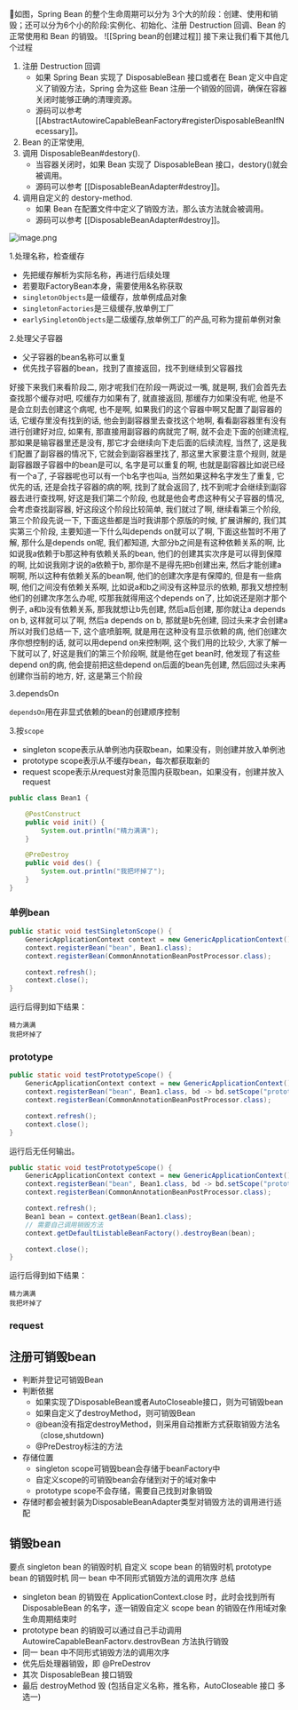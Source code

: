 如图，Spring Bean 的整个生命周期可以分为 3个大的阶段：创建、使用和销毁；还可以分为6个小的阶段:实例化、初始化、注册 Destruction 回调、Bean 的正常使用和 Bean 的销毁。
![[Spring bean的创建过程]]
接下来让我们看下其他几个过程
1. 注册 Destruction 回调
	- 如果 Spring Bean 实现了 DisposableBean 接口或者在 Bean 定义中自定义了销毁方法，Spring 会为这些 Bean 注册一个销毁的回调，确保在容器关闭时能够正确的清理资源。
	- 源码可以参考 [[AbstractAutowireCapableBeanFactory#registerDisposableBeanlfNecessary]]。
2. Bean 的正常使用,
3. 调用 DisposableBean#destory().
	- 当容器关闭时，如果 Bean 实现了 DisposableBean 接口，destory()就会被调用。
	- 源码可以参考 [[DisposableBeanAdapter#destroy]]。
1. 调用自定义的 destory-method.
	- 如果 Bean 在配置文件中定义了销毁方法，那么该方法就会被调用。
	- 源码可以参考 [[DisposableBeanAdapter#destroy]]。



![image.png](https://gitee.com/ycfan/images/raw/master/img/20231215194322.png)

1.处理名称，检查缓存

  - 先把缓存解析为实际名称，再进行后续处理
  - 若要取FactoryBean本身，需要使用&名称获取
  - `singletonObjects`是一级缓存，放单例成品对象
  - `singletonFactories`是三级缓存,放单例工厂
  - `earlySingletonObjects`是二级缓存,放单例工厂的产品,可称为提前单例对象

2.处理父子容器
  - 父子容器的bean名称可以重复
  - 优先找子容器的bean，找到了直接返回，找不到继续到父容器找

好接下来我们来看阶段二, 刚才呢我们在阶段一两说过一嘴, 就是啊, 我们会首先去查找那个缓存对吧, 哎缓存力如果有了, 就直接返回, 那缓存力如果没有呢, 他是不是会立刻去创建这个病呢, 也不是啊, 如果我们的这个容器中啊又配置了副容器的话, 它缓存里没有找到的话, 他会到副容器里去查找这个地啊, 看看副容器里有没有进行创建好对应, 如果有, 那直接用副容器的病就完了啊, 就不会走下面的创建流程, 那如果是输容器里还是没有, 那它才会继续向下走后面的后续流程, 当然了, 这是我们配置了副容器的情况下, 它就会到副容器里找了, 那这里大家要注意个规则, 就是副容器跟子容器中的bean是可以, 名字是可以重复的啊, 也就是副容器比如说已经有一个a了, 子容器呢也可以有一个b名字也叫a, 当然如果这种名字发生了重复, 它优先的话, 还是会找子容器的病的啊, 找到了就会返回了, 找不到呢才会继续到副容器去进行查找啊, 好这是我们第二个阶段, 也就是他会考虑这种有父子容器的情况, 会考虑查找副容器, 好这段这个阶段比较简单, 我们就过了啊, 继续看第三个阶段, 第三个阶段先说一下, 下面这些都是当时我讲那个原版的时候, 扩展讲解的, 我们其实第三个阶段, 主要知道一下什么叫depends on就可以了啊, 下面这些暂时不用了解, 那什么是depends on呢, 我们都知道, 大部分b之间是有这种依赖关系的啊, 比如说我a依赖于b那这种有依赖关系的bean, 他们的创建其实次序是可以得到保障的啊, 比如说我刚才说的a依赖于b, 那你是不是得先把b创建出来, 然后才能创建a啊啊, 所以这种有依赖关系的bean啊, 他们的创建次序是有保障的, 但是有一些病啊, 他们之间没有依赖关系啊, 比如说a和b之间没有这种显示的依赖, 那我又想控制他们的创建次序怎么办呢, 哎那我就得用这个depends on了, 比如说还是刚才那个例子, a和b没有依赖关系, 那我就想让b先创建, 然后a后创建, 那你就让a depends on b, 这样就可以了啊, 然后a depends on b, 那就是b先创建, 回过头来才会创建a所以对我们总结一下, 这个底喷脏啊, 就是用在这种没有显示依赖的病, 他们创建次序你想控制的话, 就可以用depend on来控制啊, 这个我们用的比较少, 大家了解一下就可以了, 好这是我们的第三个阶段啊, 就是他在get bean时, 他发现了有这些depend on的病, 他会提前把这些depend on后面的bean先创建, 然后回过头来再创建你当前的地方, 好, 这是第三个阶段


3.dependsOn

`dependsOn`用在非显式依赖的bean的创建顺序控制

3.按`scope`

- singleton scope表示从单例池内获取bean，如果没有，则创建并放入单例池
- prototype scope表示从不缓存bean，每次都获取新的
- request scope表示从request对象范围内获取bean，如果没有，创建并放入request

```java
public class Bean1 {

    @PostConstruct
    public void init() {
        System.out.println("精力满满");
    }

    @PreDestroy
    public void des() {
        System.out.println("我把坏掉了");
    }
}
```
### 单例bean
```java
public static void testSingletonScope() {
    GenericApplicationContext context = new GenericApplicationContext();
    context.registerBean("bean", Bean1.class);
    context.registerBean(CommonAnnotationBeanPostProcessor.class);

    context.refresh();
    context.close();
}
```

运行后得到如下结果：
```plainText
精力满满
我把坏掉了
```
### prototype
```java
public static void testPrototypeScope() {
    GenericApplicationContext context = new GenericApplicationContext();
    context.registerBean("bean", Bean1.class, bd -> bd.setScope("prototype"));
    context.registerBean(CommonAnnotationBeanPostProcessor.class);

    context.refresh();
    context.close();
}
```
运行后无任何输出。

```java
public static void testPrototypeScope() {
    GenericApplicationContext context = new GenericApplicationContext();
    context.registerBean("bean", Bean1.class, bd -> bd.setScope("prototype"));
    context.registerBean(CommonAnnotationBeanPostProcessor.class);

    context.refresh();
    Bean1 bean = context.getBean(Bean1.class);
    // 需要自己调用销毁方法
    context.getDefaultListableBeanFactory().destroyBean(bean);

    context.close();
}
```
运行后得到如下结果：
```
精力满满
我把坏掉了
```

### request

## 注册可销毁bean

- 判断并登记可销毁Bean
 - 判断依据
   - 如果实现了DisposableBean或者AutoCloseable接口，则为可销毁bean
   - 如果自定义了destroyMethod，则可销毁Bean
   - @bean没有指定destroyMethod，则采用自动推断方式获取销毁方法名（close,shutdown)
   - @PreDestroy标注的方法
- 存储位置
  - singleton scope可销毁bean会存储于beanFactory中
  - 自定义scope的可销毁bean会存储到对于的域对象中
  - prototype scope不会存储，需要自己找到对象销毁
- 存储时都会被封装为DisposableBeanAdapter类型对销毁方法的调用进行适配



## 销毁bean

要点
  singleton bean 的销毁时机
  自定义 scope bean 的销毁时机
  prototype bean 的销毁时机
  同一 bean 中不同形式销毁方法的调用次序
总结
  - singleton bean 的销毁在 ApplicationContext.close 时，此时会找到所有 DisposableBean 的名字，逐一销毁自定义 scope bean 的销毁在作用域对象生命周期结束时
  - prototype bean 的销毁可以通过自己手动调用AutowireCapableBeanFactorv.destrovBean 方法执行销毁
  - 同一 bean 中不同形式销毁方法的调用次序
  - 优先后处理器销毁，即 @PreDestrov
  - 其次 DisposableBean 接口销毁
  - 最后 destroyMethod 毁 (包括自定义名称，推名称，AutoCloseable 接口 多选一)


